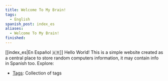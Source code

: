 ```yaml
---
title: Welcome To My Brain!
tags:
  - English
spanish_post: index_es
aliases:
  - Welcome To My Brain!
finished:
---
```

[[index_es|En Español 🇦🇷]]
Hello World!
This is a simple website created as a central place to store random computers information, it may contain info in Spanish too.
Explore:
- [Tags](https://brain.kevin.net.ar/tags/): Collection of tags
